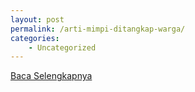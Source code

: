 ```yaml
---
layout: post
permalink: /arti-mimpi-ditangkap-warga/
categories:
    - Uncategorized
---
```


[Baca Selengkapnya](/02)